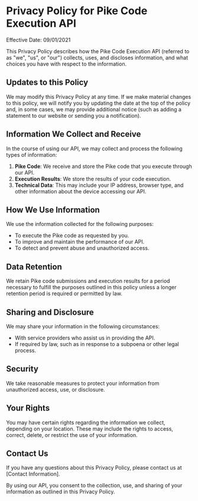 # Privacy Policy for Pike Code Execution API

Effective Date: 09/01/2021

This Privacy Policy describes how the Pike Code Execution API (referred to as "we", "us", or "our") collects, uses, and discloses information, and what choices you have with respect to the information.

## Updates to this Policy
We may modify this Privacy Policy at any time. If we make material changes to this policy, we will notify you by updating the date at the top of the policy and, in some cases, we may provide additional notice (such as adding a statement to our website or sending you a notification).

## Information We Collect and Receive
In the course of using our API, we may collect and process the following types of information:

1. **Pike Code**: We receive and store the Pike code that you execute through our API. 
2. **Execution Results**: We store the results of your code execution.
3. **Technical Data**: This may include your IP address, browser type, and other information about the device accessing our API.

## How We Use Information
We use the information collected for the following purposes:

- To execute the Pike code as requested by you.
- To improve and maintain the performance of our API.
- To detect and prevent abuse and unauthorized access.

## Data Retention
We retain Pike code submissions and execution results for a period necessary to fulfill the purposes outlined in this policy unless a longer retention period is required or permitted by law.

## Sharing and Disclosure
We may share your information in the following circumstances:

- With service providers who assist us in providing the API.
- If required by law, such as in response to a subpoena or other legal process.

## Security
We take reasonable measures to protect your information from unauthorized access, use, or disclosure.

## Your Rights
You may have certain rights regarding the information we collect, depending on your location. These may include the rights to access, correct, delete, or restrict the use of your information.

## Contact Us
If you have any questions about this Privacy Policy, please contact us at [Contact Information].

By using our API, you consent to the collection, use, and sharing of your information as outlined in this Privacy Policy.
